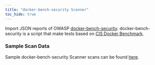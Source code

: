 ```yaml
---
title: "docker-bench-security Scanner"
toc_hide: true
---
```

Import JSON reports of OWASP [docker-bench-security](https://github.com/docker/docker-bench-security).
docker-bench-security is a script that make tests based on [CIS Docker Benchmark](https://www.cisecurity.org/benchmark/docker/).

### Sample Scan Data
Sample docker-bench-security Scanner scans can be found [here](https://github.com/DefectDojo/django-DefectDojo/tree/master/unittests/scans/dockerbench).
